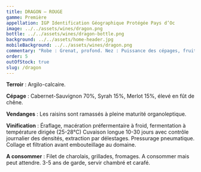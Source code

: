 ```yaml
---
title: DRAGON – ROUGE
gamme: Première
appellation: IGP Identification Géographique Protégée Pays d’Oc
image: ../../assets/wines/dragon.png
bottle: ../../assets/wines/dragon-bottle.png
background: ../../assets/home-header.jpg
mobileBackground: ../../assets/wines/dragon.png
commentary: "Robe : Grenat, profond. Nez : Puissance des cépages, fruits rouges, sous bois, vanillé. Bouche : Epicé, tannin velouté qui participe à l’équilibre gustatif."
order: 5
outOfStock: true
slug: /dragon
---
```


**Terroir** : Argilo-calcaire.

**Cépage** : Cabernet-Sauvignon 70%, Syrah 15%, Merlot 15%, élevé en fût de chêne.

**Vendanges** : Les raisins sont ramassés à pleine maturité organoleptique.

**Vinification** : Éraflage, macération préfermentaire à froid, fermentation à température dirigée (25-28°C) Cuvaison longue 10-30 jours avec contrôle journalier des densités, extraction par délestages. Pressurage pneumatique. Collage et filtration avant embouteillage au domaine.

**A consommer** : Filet de charolais, grillades, fromages. A consommer mais peut attendre. 3-5 ans de garde, servir chambré et carafé.
